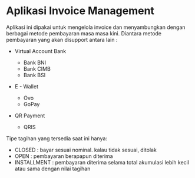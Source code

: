 # Aplikasi Invoice Management

Aplikasi ini dipakai untuk mengelola invoice dan menyambungkan dengan berbagai metode pembayaran masa masa kini.
Diantara metode pembayaran yang akan disupport antara lain :
* Virtual Account Bank
  * Bank BNI
  * Bank CIMB
  * Bank BSI
  
* E - Wallet
  * Ovo
  * GoPay
  
* QR Payment
  * QRIS

Tipe tagihan yang tersedia saat ini hanya:
  * CLOSED : bayar sesuai nominal. kalau tidak sesuai, ditolak
  * OPEN : pembayaran berapapun diterima
  * INSTALLMENT : pembayaran diterima selama total akumulasi lebih kecil atau sama dengan nilai tagihan